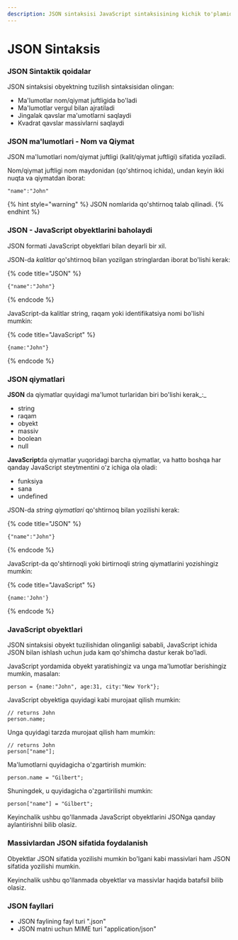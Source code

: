 ```yaml
---
description: JSON sintaksisi JavaScript sintaksisining kichik to'plamidir.
---
```


# JSON Sintaksis

### JSON Sintaktik qoidalar

JSON sintaksisi obyektning tuzilish sintaksisidan olingan:

* Ma'lumotlar nom/qiymat juftligida bo'ladi
* Ma'lumotlar vergul bilan ajratiladi
* Jingalak qavslar ma'umotlarni saqlaydi
* Kvadrat qavslar massivlarni saqlaydi

### JSON ma'lumotlari - Nom va Qiymat

JSON ma'lumotlari nom/qiymat juftligi (kalit/qiymat juftligi) sifatida yoziladi.

Nom/qiymat juftligi nom maydonidan (qo'shtirnoq ichida), undan keyin ikki nuqta va qiymatdan iborat:

```
"name":"John"
```

{% hint style="warning" %}
JSON nomlarida qo'shtirnoq talab qilinadi.
{% endhint %}

### JSON - JavaScript obyektlarini baholaydi

JSON formati JavaScript obyektlari bilan deyarli bir xil.

JSON-da _kalitlar_ qo'shtirnoq bilan yozilgan stringlardan iborat bo'lishi kerak:

{% code title="JSON" %}
```
{"name":"John"}
```
{% endcode %}

JavaScript-da kalitlar string, raqam yoki identifikatsiya nomi bo'lishi mumkin:

{% code title="JavaScript" %}
```
{name:"John"}
```
{% endcode %}

### JSON qiymatlari

**JSON** da qiymatlar quyidagi ma'lumot turlaridan biri bo'lishi kerak_:_

* string
* raqam
* obyekt
* massiv
* boolean
* null

**JavaScript**da qiymatlar yuqoridagi barcha qiymatlar, va hatto boshqa har qanday JavaScript steytmentini o'z ichiga ola oladi:

* funksiya
* sana
* undefined

JSON-da _string qiymatlari_ qo'shtirnoq bilan yozilishi kerak:

{% code title="JSON" %}
```
{"name":"John"}
```
{% endcode %}

JavaScript-da qo'shtirnoqli yoki birtirnoqli string qiymatlarini yozishingiz mumkin:

{% code title="JavaScript" %}
```
{name:'John'}
```
{% endcode %}

### JavaScript obyektlari

JSON sintaksisi obyekt tuzilishidan olinganligi sababli, JavaScript ichida JSON bilan ishlash uchun juda kam qo'shimcha dastur kerak bo'ladi.

JavaScript yordamida obyekt yaratishingiz va unga ma'lumotlar berishingiz mumkin, masalan:

```
person = {name:"John", age:31, city:"New York"};
```

JavaScript obyektiga quyidagi kabi murojaat qilish mumkin:

```
// returns John
person.name;
```

Unga quyidagi tarzda murojaat qilish ham mumkin:

```
// returns John
person["name"];
```

Ma'lumotlarni quyidagicha o'zgartirish mumkin:

```
person.name = "Gilbert";
```

Shuningdek, u quyidagicha o'zgartirilishi mumkin:

```
person["name"] = "Gilbert";
```

Keyinchalik ushbu qo'llanmada JavaScript obyektlarini JSONga qanday aylantirishni bilib olasiz.

### Massivlardan JSON sifatida foydalanish

Obyektlar JSON sifatida yozilishi mumkin bo'lgani kabi massivlari ham JSON sifatida yozilishi mumkin.

Keyinchalik ushbu qo'llanmada obyektlar va massivlar haqida batafsil bilib olasiz.

### JSON fayllari

* JSON faylining fayl turi ".json"
* JSON matni uchun MIME turi "application/json"
